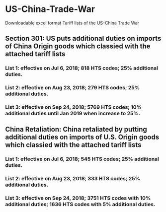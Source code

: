 # US-China-Trade-War
Downloadable excel format Tariff lists of the US-China Trade War
## Section 301: US puts additional duties on imports of China Origin goods which classied with the attached tariff lists
  ### List 1: effective on Jul 6, 2018; 818 HTS codes; 25% additional duties. 
  ### List 2: effective on Aug 23, 2018; 279 HTS codes; 25% additional duties.
  ### List 3: effective on Sep 24, 2018; 5769 HTS codes; 10% additional duties until Jan 2019 when increase to 25%.

## China Retaliation: China retaliated by putting additional duties on imports of U.S. Origin goods which classied with the attached tariff lists
  ### List 1: effective on Jul 6, 2018; 545 HTS codes; 25% additional duties. 
  ### List 2: effective on Aug 23, 2018; 333 HTS codes; 25% additional duties.
  ### List 3: effective on Sep 24, 2018; 3751 HTS codes with 10% additional duties; 1636 HTS codes with 5% additional duties.
